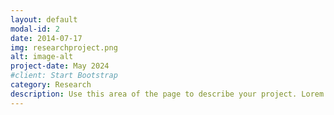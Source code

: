 ```yaml
---
layout: default
modal-id: 2
date: 2014-07-17
img: researchproject.png
alt: image-alt
project-date: May 2024
#client: Start Bootstrap
category: Research
description: Use this area of the page to describe your project. Lorem ipsum dolor sit amet, consectetur adipisicing elit. Mollitia neque assumenda ipsam nihil, molestias magnam, recusandae quos quis inventore quisquam velit asperiores, vitae? Reprehenderit soluta, eos quod consequuntur itaque. Nam.
---
```

